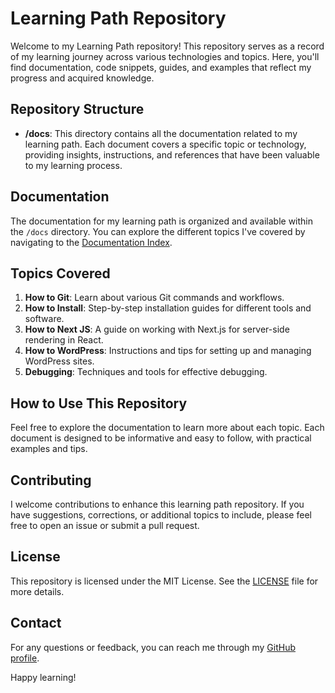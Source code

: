 
# Learning Path Repository

Welcome to my Learning Path repository! This repository serves as a record of my learning journey across various technologies and topics. Here, you'll find documentation, code snippets, guides, and examples that reflect my progress and acquired knowledge.

## Repository Structure

- **/docs**: This directory contains all the documentation related to my learning path. Each document covers a specific topic or technology, providing insights, instructions, and references that have been valuable to my learning process.

## Documentation

The documentation for my learning path is organized and available within the `/docs` directory. You can explore the different topics I've covered by navigating to the [Documentation Index](https://github.com/nathabee/learning-path/blob/main/docs/index.html).

## Topics Covered

1. **How to Git**: Learn about various Git commands and workflows.
2. **How to Install**: Step-by-step installation guides for different tools and software.
3. **How to Next JS**: A guide on working with Next.js for server-side rendering in React.
4. **How to WordPress**: Instructions and tips for setting up and managing WordPress sites.
5. **Debugging**: Techniques and tools for effective debugging.

## How to Use This Repository

Feel free to explore the documentation to learn more about each topic. Each document is designed to be informative and easy to follow, with practical examples and tips.

## Contributing

I welcome contributions to enhance this learning path repository. If you have suggestions, corrections, or additional topics to include, please feel free to open an issue or submit a pull request.

## License

This repository is licensed under the MIT License. See the [LICENSE](LICENSE) file for more details.

## Contact

For any questions or feedback, you can reach me through my [GitHub profile](https://github.com/nathabee).

Happy learning!
 
